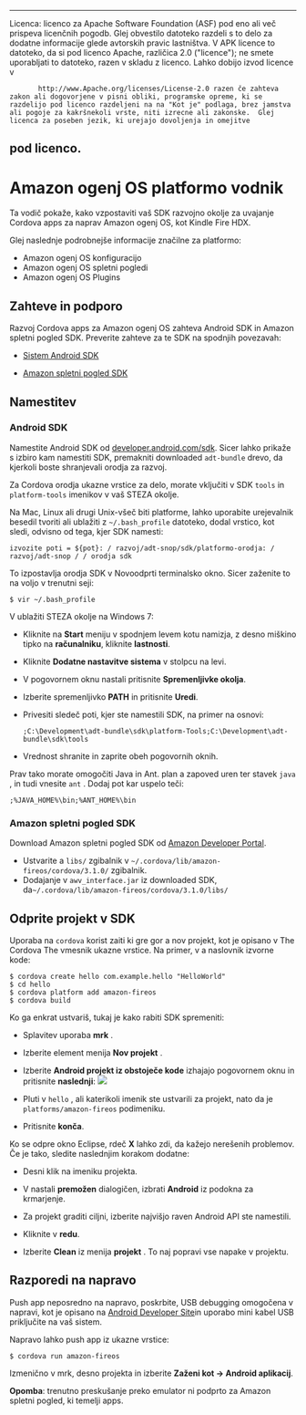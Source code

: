 ---

Licenca: licenco za Apache Software Foundation (ASF) pod eno ali več prispeva licenčnih pogodb. Glej obvestilo datoteko razdeli s to delo za dodatne informacije glede avtorskih pravic lastništva. V APK licence to datoteko, da si pod licenco Apache, različica 2.0 ("licence"); ne smete uporabljati to datoteko, razen v skladu z licenco. Lahko dobijo izvod licence v

           http://www.Apache.org/licenses/License-2.0 razen če zahteva zakon ali dogovorjene v pisni obliki, programske opreme, ki se razdelijo pod licenco razdeljeni na na "Kot je" podlaga, brez jamstva ali pogoje za kakršnekoli vrste, niti izrecne ali zakonske.  Glej licenca za poseben jezik, ki urejajo dovoljenja in omejitve
    

## pod licenco.

# Amazon ogenj OS platformo vodnik

Ta vodič pokaže, kako vzpostaviti vaš SDK razvojno okolje za uvajanje Cordova apps za naprav Amazon ogenj OS, kot Kindle Fire HDX.

Glej naslednje podrobnejše informacije značilne za platformo:

*   Amazon ogenj OS konfiguracijo
*   Amazon ogenj OS spletni pogledi
*   Amazon ogenj OS Plugins

## Zahteve in podporo

Razvoj Cordova apps za Amazon ogenj OS zahteva Android SDK in Amazon spletni pogled SDK. Preverite zahteve za te SDK na spodnjih povezavah:

*   [Sistem Android SDK][1]

*   [Amazon spletni pogled SDK][2]

 [1]: http://developer.android.com/sdk/
 [2]: https://developer.amazon.com/sdk/fire/IntegratingAWV.html#installawv

## Namestitev

### Android SDK

Namestite Android SDK od [developer.android.com/sdk][1]. Sicer lahko prikaže s izbiro kam namestiti SDK, premakniti downloaded `adt-bundle` drevo, da kjerkoli boste shranjevali orodja za razvoj.

Za Cordova orodja ukazne vrstice za delo, morate vključiti v SDK `tools` in `platform-tools` imenikov v vaš STEZA okolje.

Na Mac, Linux ali drugi Unix-všeč biti platforme, lahko uporabite urejevalnik besedil tvoriti ali ublažiti z `~/.bash_profile` datoteko, dodal vrstico, kot sledi, odvisno od tega, kjer SDK namesti:

    izvozite poti = ${pot}: / razvoj/adt-snop/sdk/platformo-orodja: / razvoj/adt-snop / / orodja sdk
    

To izpostavlja orodja SDK v Novoodprti terminalsko okno. Sicer zaženite to na voljo v trenutni seji:

    $ vir ~/.bash_profile
    

V ublažiti STEZA okolje na Windows 7:

*   Kliknite na **Start** meniju v spodnjem levem kotu namizja, z desno miškino tipko na **računalniku**, kliknite **lastnosti**.

*   Kliknite **Dodatne nastavitve sistema** v stolpcu na levi.

*   V pogovornem oknu nastali pritisnite **Spremenljivke okolja**.

*   Izberite spremenljivko **PATH** in pritisnite **Uredi**.

*   Privesiti sledeč poti, kjer ste namestili SDK, na primer na osnovi:
    
        ;C:\Development\adt-bundle\sdk\platform-Tools;C:\Development\adt-bundle\sdk\tools
        

*   Vrednost shranite in zaprite obeh pogovornih oknih.

Prav tako morate omogočiti Java in Ant. plan a zapoved uren ter stavek `java` , in tudi vnesite `ant` . Dodaj pot kar uspelo teči:

    ;%JAVA_HOME%\bin;%ANT_HOME%\bin
    

### Amazon spletni pogled SDK

Download Amazon spletni pogled SDK od [Amazon Developer Portal][2].

*   Ustvarite a `libs/` zgibalnik v `~/.cordova/lib/amazon-fireos/cordova/3.1.0/` zgibalnik.
*   Dodajanje v `awv_interface.jar` iz downloaded SDK, da`~/.cordova/lib/amazon-fireos/cordova/3.1.0/libs/`

## Odprite projekt v SDK

Uporaba na `cordova` korist zaiti ki gre gor a nov projekt, kot je opisano v The Cordova The vmesnik ukazne vrstice. Na primer, v a naslovnik izvorne kode:

    $ cordova create hello com.example.hello "HelloWorld"
    $ cd hello
    $ cordova platform add amazon-fireos
    $ cordova build
    

Ko ga enkrat ustvariš, tukaj je kako rabiti SDK spremeniti:

*   Splavitev uporaba **mrk** .

*   Izberite element menija **Nov projekt** .

*   Izberite **Android projekt iz obstoječe kode** izhajajo pogovornem oknu in pritisnite **naslednji**: ![][3]

*   Pluti v `hello` , ali katerikoli imenik ste ustvarili za projekt, nato da je `platforms/amazon-fireos` podimeniku.

*   Pritisnite **konča**.

 [3]: img/guide/platforms//eclipse_new_project.png

Ko se odpre okno Eclipse, rdeč **X** lahko zdi, da kažejo nerešenih problemov. Če je tako, sledite naslednjim korakom dodatne:

*   Desni klik na imeniku projekta.

*   V nastali **premožen** dialogičen, izbrati **Android** iz podokna za krmarjenje.

*   Za projekt graditi ciljni, izberite najvišjo raven Android API ste namestili.

*   Kliknite v **redu**.

*   Izberite **Clean** iz menija **projekt** . To naj popravi vse napake v projektu.

## Razporedi na napravo

Push app neposredno na napravo, poskrbite, USB debugging omogočena v napravi, kot je opisano na [Android Developer Site][4]in uporabo mini kabel USB priključite na vaš sistem.

 [4]: http://developer.android.com/tools/device.html

Napravo lahko push app iz ukazne vrstice:

    $ cordova run amazon-fireos
    

Izmenično v mrk, desno projekta in izberite **Zaženi kot → Android aplikacij**.

**Opomba**: trenutno preskušanje preko emulator ni podprto za Amazon spletni pogled, ki temelji apps.